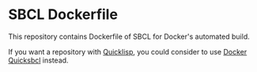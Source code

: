 SBCL Dockerfile
===============

This repository contains Dockerfile of SBCL for Docker's automated build.

If you want a repository with [Quicklisp](http://www.quicklisp.org),
you could consider to use
[Docker Quicksbcl](https://github.com/davazp/docker-quicksbcl)
instead.
